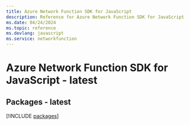```yaml
---
title: Azure Network Function SDK for JavaScript
description: Reference for Azure Network Function SDK for JavaScript
ms.date: 04/24/2024
ms.topic: reference
ms.devlang: javascript
ms.service: networkfunction
---
```

# Azure Network Function SDK for JavaScript - latest
## Packages - latest
[!INCLUDE [packages](network-function-index.md)]